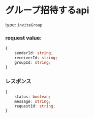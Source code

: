 # グループ招待するapi

type: `inviteGroup`

### request value: 

```ts
{
    senderId: string;
    receiverId: string;
    groupId: string;
}
```

### レスポンス

```ts
{
    status: boolean;
    message: string;
    requestId: string;
}
```